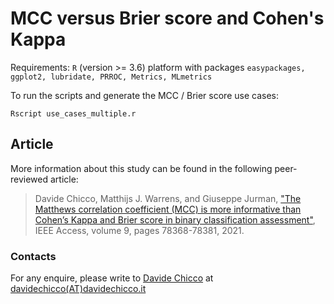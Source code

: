 # MCC versus Brier score and Cohen's Kappa
Requirements: `R` (version >= 3.6) platform with packages `easypackages, ggplot2, lubridate, PRROC, Metrics, MLmetrics`

To run the scripts and generate the MCC / Brier score use cases:

`Rscript use_cases_multiple.r`

## Article
More information about this study can be found in the following peer-reviewed article:

> Davide Chicco, Matthijs J. Warrens, and Giuseppe Jurman, ["The Matthews correlation coefficient (MCC) is more informative than Cohen’s Kappa and Brier score in binary classification assessment"](https://doi.org/10.1109/ACCESS.2021.3084050), IEEE Access, volume 9, pages 78368-78381, 2021.

### Contacts
For any enquire, please write to [Davide Chicco](https://www.davidechicco.it) at [davidechicco(AT)davidechicco.it](mailto:davidechicco@davidechicco.it)
